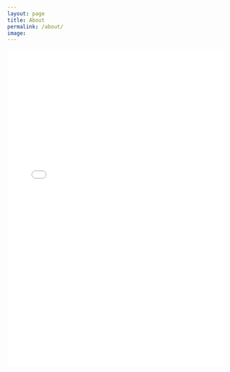 ```yaml
---
layout: page
title: About
permalink: /about/
image: 
---
```


<embed src="{{site.baseurl}}/images/CV Paul Lardiere.pdf"  width="500" height="730" type="application/pdf">
